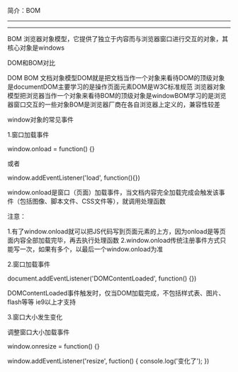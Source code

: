 
简介：BOM

****************************************************************************************** 
****************************************************************************************** 

BOM
浏览器对象模型，它提供了独立于内容而与浏览器窗口进行交互的对象，其核心对象是windows


DOM和BOM对比

DOM BOM
文档对象模型DOM就是把文档当作一个对象来看待DOM的顶级对象是documentDOM主要学习的是操作页面元素DOM是W3C标准规范 浏览器对象模型把浏览器当作一个对象来看待BOM的顶级对象是windowBOM学习的是浏览器窗口交互的一些对象BOM是浏览器厂商在各自浏览器上定义的，兼容性较差


window对象的常见事件


1.窗口加载事件

window.onload = function() {}

或者

window.addEventListener('load', function(){})

window.onload是窗口（页面）加载事件，当文档内容完全加载完成会触发该事件（包括图像、脚本文件、CSS文件等），就调用处理函数


注意：

1.有了window.onload就可以把JS代码写到页面元素的上方，因为onload是等页面内容全部加载完毕，再去执行处理函数
2.window.onload传统注册事件方式只能写一次，如果有多个，以最后一个window.onload为准


2.窗口加载事件

document.addEventListener('DOMContentLoaded', function() {})

DOMContentLoaded事件触发时，仅当DOM加载完成，不包括样式表、图片、flash等等
ie9以上才支持


3.窗口大小发生变化

调整窗口大小加载事件

window.onresize = function() {}

window.addEventListener('resize', fuction() {
console.log('变化了');
})

